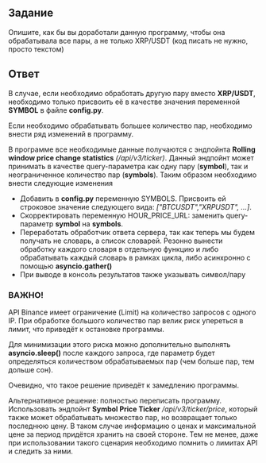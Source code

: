 ## Задание
Опишите, как бы вы доработали данную программу, чтобы она обрабатывала все пары, а не только XRP/USDT (код писать не нужно, просто текстом)
## Ответ
В случае, если необходимо обработать другую пару вместо **XRP/USDT**, необходимо только присвоить её в качестве значения переменной **SYMBOL** в файле **config.py**.

Если необходимо обрабатывать большее количество пар, необходимо внести ряд изменений в программу.

В программе все необходимые данные получаются с эндпойнта **Rolling window price change statistics** *(/api/v3/ticker)*. 
Данный эндпойнт может принимать в качестве query-параметра как одну пару (**symbol**), так и неограниченное количество пар (**symbols**).
Таким образом необходимо внести следующие изменения

- Добавить в **config.py** переменную SYMBOLS. Присвоить ей строковое значение следующего вида: *["BTCUSDT","XRPUSDT", ...]*.
- Скорректировать переменную HOUR_PRICE_URL: заменить query-параметр **symbol** на **symbols**.
- Переработать обработчик ответа сервера, так как теперь мы будем получать не словарь, а список словарей. Резонно вынести обработку каждого словаря в отдельную функцию и либо обрабатывать каждый словарь в рамках цикла, либо асинхронно с помощью **asyncio.gather()**
- При выводе в консоль результатов также указывать символ/пару

### ВАЖНО!
API Binance имеет ограничение (Limit) на количество запросов с одного IP. При обработке большого количество пар велик риск упереться в лимит, что приведёт к остановке программы.

Для минимизации этого риска можно дополнительно выполнять **asyncio.sleep()** после каждого запроса, где параметр будет определяться количеством обрабатываемых пар (чем больше пар, тем дольше сон).

Очевидно, что такое решение приведёт к замедлению программы.

Альтернативное решение: полностью переписать программу. Использовать эндпойнт **Symbol Price Ticker** */api/v3/ticker/price*, который также может обрабатывать множество пар, но возвращает только последнюю цену. В таком случае информацию о ценах и максимальной цене за период придётся хранить на своей стороне.
Тем не менее, даже при использовании такого сценария необходимо помнить о лимитах API и следить за ними.